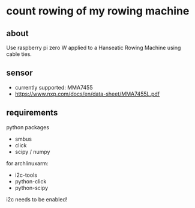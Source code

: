 # count rowing of my rowing machine

## about

Use raspberry pi zero W applied to a Hanseatic Rowing Machine using cable ties.

## sensor

- currently supported: MMA7455
- https://www.nxp.com/docs/en/data-sheet/MMA7455L.pdf

## requirements

python packages

- smbus
- click
- scipy / numpy

for archlinuxarm:

- i2c-tools
- python-click
- python-scipy

i2c needs to be enabled!
